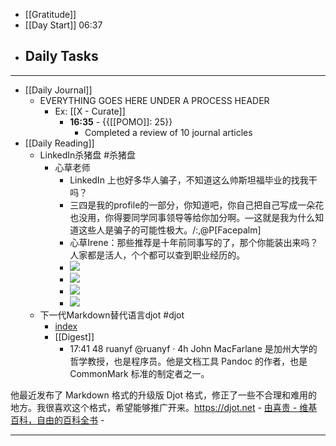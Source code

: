 - [[Gratitude]]
- [[Day Start]] 06:37
- Daily Tasks
    - 
- ---
- [[Daily Journal]] 
    - EVERYTHING GOES HERE UNDER A PROCESS HEADER
        - Ex: [[X - Curate]]
            - **16:35** - {{[[POMO]]: 25}}
                -  Completed a review of 10 journal articles
- [[Daily Reading]]
    - LinkedIn杀猪盘 #杀猪盘
        - 心草老师
            - LinkedIn 上也好多华人骗子，不知道这么帅斯坦福毕业的找我干吗？
            - 三四是我的profile的一部分，你知道吧，你自己把自己写成一朵花也没用，你得要同学同事领导等给你加分啊。—这就是我为什么知道这些人是骗子的可能性极大。/:,@P[Facepalm]
            - 心草Irene：那些推荐是十年前同事写的了，那个你能装出来吗？人家都是活人，个个都可以查到职业经历的。
            - ![](https://firebasestorage.googleapis.com/v0/b/firescript-577a2.appspot.com/o/imgs%2Fapp%2Fhaozhongwen%2Fn_3PQJKy7L.jpg?alt=media&token=cf602f49-2d39-4839-84af-fe79128fa6de)
            - ![](https://firebasestorage.googleapis.com/v0/b/firescript-577a2.appspot.com/o/imgs%2Fapp%2Fhaozhongwen%2FG5Ti_HPC_-.jpg?alt=media&token=da8fcec2-31f4-4685-bb67-fadf5323debf)
            - ![](https://firebasestorage.googleapis.com/v0/b/firescript-577a2.appspot.com/o/imgs%2Fapp%2Fhaozhongwen%2Ftn3m26qZeK.jpg?alt=media&token=29d454d2-7dc2-4ce4-8602-005a2e624fb7)
            - ![](https://firebasestorage.googleapis.com/v0/b/firescript-577a2.appspot.com/o/imgs%2Fapp%2Fhaozhongwen%2FFh-CAgqgrs.jpg?alt=media&token=fb04fe26-b877-4287-9143-4d4d3350f4c5)
    - 下一代Markdown替代语言djot #djot
        - [index](https://djot.net/)
        - [[Digest]]
            - 17:41 48 ruanyf
@ruanyf
·
4h
John MacFarlane 是加州大学的哲学教授，也是程序员。他是文档工具 Pandoc 的作者，也是 CommonMark 标准的制定者之一。

他最近发布了 Markdown 格式的升级版 Djot 格式，修正了一些不合理和难用的地方。我很喜欢这个格式，希望能够推广开来。https://djot.net
    - [由喜贵 - 维基百科，自由的百科全书](https://zh.wikipedia.org/wiki/%E7%94%B1%E5%96%9C%E8%B4%B5)
    - 
- ---

